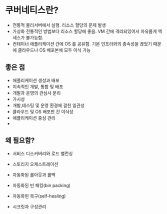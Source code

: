 # 쿠버네티스란?

* 전통적
	물리서버에서 실행. 리소스 할당의 문제 발생
* 가상화
	전통적인 방법보다 리소스 할당에 좋음. VM 간에 격리되있어서 자유롭게 액세스가 불가능함.
* 컨테이너
	애플리케이션 간에 OS 를 공유함. 기본 인프라와의 종속성을 끊었기 때문에 클라우드나 OS 배포본에 모두 이식 가능


## 좋은 점

* 애플리케이션 생성과 배포
* 지속적인 개발, 통합 및 배포
* 개발과 운영의 관심사 분리
* 가시성
* 개발,테스팅 및 운영 환경에 걸친 일관성
* 클라우드 및 OS 배포판 간 이식성
* 애플리케이션 중심 관리
* 



## 왜 필요함?
* 서비스 디스커버리와 로드 밸런싱
  
* 스토리지 오케스트레이션
  
* 자동화된 롤아웃과 롤백
  
* 자동화된 빈 패킹(bin packing)
  
* 자동화된 복구(self-healing)
  
* 시크릿과 구성관리


